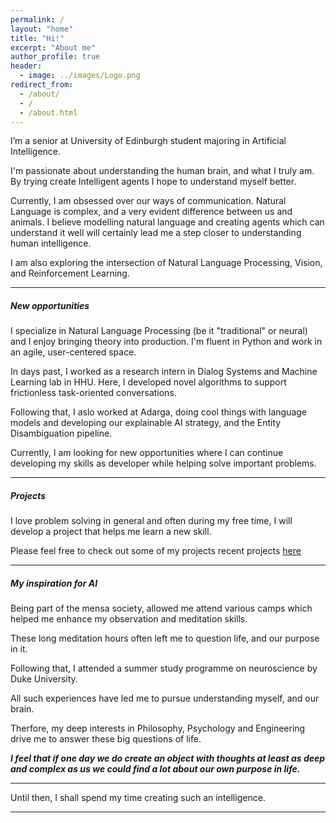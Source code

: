 ```yaml
---
permalink: /
layout: "home"
title: "Hi!"
excerpt: "About me"
author_profile: true
header:
  - image: ../images/Logo.png
redirect_from: 
  - /about/
  - /
  - /about.html
---
```


I’m a senior at University of Edinburgh student majoring in Artificial Intelligence. 

I'm passionate about understanding the human brain, and what I truly am. By trying create Intelligent agents I hope to understand myself better.

Currently, I am obsessed over our ways of communication.
Natural Language is complex, and a very evident difference between us and animals. I believe modelling natural language and creating agents which can understand it well will certainly lead me a step closer to understanding human intelligence.

I am also exploring the intersection of Natural Language Processing, Vision, and Reinforcement Learning.

---
##### New opportunities

I specialize in Natural Language Processing (be it "traditional" or neural) and I enjoy bringing theory into production. I'm fluent in Python and work in an agile, user-centered space.

In days past, I worked as a research intern in Dialog Systems and Machine Learning lab in HHU. Here, I developed novel algorithms to support frictionless task-oriented conversations.

Following that, I aslo worked at Adarga, doing cool things with language models and developing our explainable AI strategy, and the Entity Disambiguation pipeline.

Currently, I am looking for new opportunities where I can continue developing my skills as developer while helping solve important problems.

---

##### Projects

I love problem solving in general and often during my free time, I will develop a project that helps me learn a new skill. 

Please feel free to check out some of my projects recent projects [here](/portfolio)

---

##### My inspiration for AI

Being part of the mensa society, allowed me attend various camps which helped me enhance my observation and meditation skills.

These long meditation hours often left me to question life, and our purpose in it.

Following that, I attended a summer study programme on neuroscience by Duke University.

All such experiences have led me to pursue understanding myself, and our brain.

Therfore, my deep interests in Philosophy, Psychology and Engineering drive me to answer these big questions of life.

***I feel that if one day we do create an object with thoughts at least as deep and complex as us we could find a lot about our own purpose in life.***

---

Until then, I shall spend my time creating such an intelligence.

---